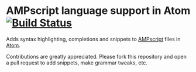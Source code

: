 # AMPscript language support in Atom [![Build Status](https://travis-ci.org/diemogebhardt/atom-language-ampscript.svg)](https://travis-ci.org/diemogebhardt/atom-language-ampscript)

Adds syntax highlighting, completions and snippets to [AMPscript](https://developer.salesforce.com/docs/atlas.en-us.mc-programmatic-content.meta/mc-programmatic-content/index.htm)
files in [Atom](https://github.com/atom/atom).

Contributions are greatly appreciated. Please fork this repository and open a
pull request to add snippets, make grammar tweaks, etc.
